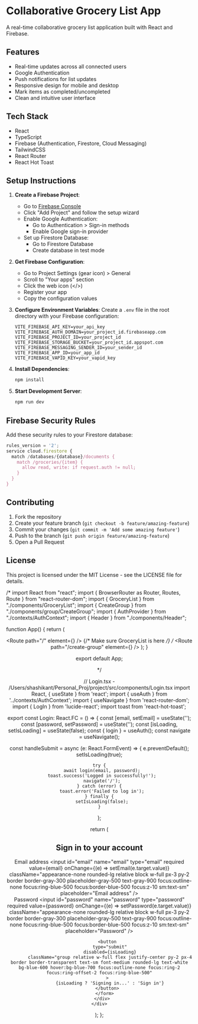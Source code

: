 # Collaborative Grocery List App

A real-time collaborative grocery list application built with React and Firebase.

## Features

- Real-time updates across all connected users
- Google Authentication
- Push notifications for list updates
- Responsive design for mobile and desktop
- Mark items as completed/uncompleted
- Clean and intuitive user interface

## Tech Stack

- React
- TypeScript
- Firebase (Authentication, Firestore, Cloud Messaging)
- TailwindCSS
- React Router
- React Hot Toast

## Setup Instructions

1. **Create a Firebase Project**:
   - Go to [Firebase Console](https://console.firebase.google.com/)
   - Click "Add Project" and follow the setup wizard
   - Enable Google Authentication:
     - Go to Authentication > Sign-in methods
     - Enable Google sign-in provider
   - Set up Firestore Database:
     - Go to Firestore Database
     - Create database in test mode

2. **Get Firebase Configuration**:
   - Go to Project Settings (gear icon) > General
   - Scroll to "Your apps" section
   - Click the web icon (</>)
   - Register your app
   - Copy the configuration values

3. **Configure Environment Variables**:
   Create a `.env` file in the root directory with your Firebase configuration:
   ```env
   VITE_FIREBASE_API_KEY=your_api_key
   VITE_FIREBASE_AUTH_DOMAIN=your_project_id.firebaseapp.com
   VITE_FIREBASE_PROJECT_ID=your_project_id
   VITE_FIREBASE_STORAGE_BUCKET=your_project_id.appspot.com
   VITE_FIREBASE_MESSAGING_SENDER_ID=your_sender_id
   VITE_FIREBASE_APP_ID=your_app_id
   VITE_FIREBASE_VAPID_KEY=your_vapid_key
   ```

4. **Install Dependencies**:
   ```bash
   npm install
   ```

5. **Start Development Server**:
   ```bash
   npm run dev
   ```

## Firebase Security Rules

Add these security rules to your Firestore database:

```javascript
rules_version = '2';
service cloud.firestore {
  match /databases/{database}/documents {
    match /groceries/{item} {
      allow read, write: if request.auth != null;
    }
  }
}
```

## Contributing

1. Fork the repository
2. Create your feature branch (`git checkout -b feature/amazing-feature`)
3. Commit your changes (`git commit -m 'Add some amazing feature'`)
4. Push to the branch (`git push origin feature/amazing-feature`)
5. Open a Pull Request

## License

This project is licensed under the MIT License - see the LICENSE file for details.

/*
import React from "react";
import { BrowserRouter as Router, Routes, Route } from "react-router-dom";
import { GroceryList } from "./components/GroceryList";
import { CreateGroup } from "./components/group/CreateGroup";
import { AuthProvider } from "./contexts/AuthContext";
import { Header } from "./components/Header";

function App() {
  return (
    <Router>
      <AuthProvider>
        <Header />
        <Routes>
          <Route path="/" element={<GroceryList />} /> {/* Make sure GroceryList is here */}
          /*
          <Route path="/create-group" element={<CreateGroup />} />
        </Routes>
      </AuthProvider>
    </Router>
  );
}

export default App;

*/


// Login.tsx - /Users/shashikant/Personal_Proj/project/src/components/Login.tsx
import React, { useState } from 'react';
import { useAuth } from '../contexts/AuthContext';
import { useNavigate } from 'react-router-dom';
import { LogIn } from 'lucide-react';
import toast from 'react-hot-toast';

export const Login: React.FC = () => {
  const [email, setEmail] = useState('');
  const [password, setPassword] = useState('');
  const [isLoading, setIsLoading] = useState(false);
  const { login } = useAuth();
  const navigate = useNavigate();

  const handleSubmit = async (e: React.FormEvent) => {
    e.preventDefault();
    setIsLoading(true);

    try {
      await login(email, password);
      toast.success('Logged in successfully!');
      navigate('/');
    } catch (error) {
      toast.error('Failed to log in');
    } finally {
      setIsLoading(false);
    }
  };

  return (
    <div className="min-h-screen flex items-center justify-center bg-gray-50">
      <div className="max-w-md w-full space-y-8 p-8 bg-white rounded-xl shadow-lg">
        <div className="text-center">
          <LogIn className="mx-auto h-12 w-12 text-blue-500" />
          <h2 className="mt-6 text-3xl font-bold text-gray-900">Sign in to your account</h2>
        </div>
        <form className="mt-8 space-y-6" onSubmit={handleSubmit}>
          <div className="rounded-md shadow-sm space-y-4">
            <div>
              <label htmlFor="email" className="sr-only">
                Email address
              </label>
              <input
                id="email"
                name="email"
                type="email"
                required
                value={email}
                onChange={(e) => setEmail(e.target.value)}
                className="appearance-none rounded-lg relative block w-full px-3 py-2 border border-gray-300 placeholder-gray-500 text-gray-900 focus:outline-none focus:ring-blue-500 focus:border-blue-500 focus:z-10 sm:text-sm"
                placeholder="Email address"
              />
            </div>
            <div>
              <label htmlFor="password" className="sr-only">
                Password
              </label>
              <input
                id="password"
                name="password"
                type="password"
                required
                value={password}
                onChange={(e) => setPassword(e.target.value)}
                className="appearance-none rounded-lg relative block w-full px-3 py-2 border border-gray-300 placeholder-gray-500 text-gray-900 focus:outline-none focus:ring-blue-500 focus:border-blue-500 focus:z-10 sm:text-sm"
                placeholder="Password"
              />
            </div>
          </div>

          <button
            type="submit"
            disabled={isLoading}
            className="group relative w-full flex justify-center py-2 px-4 border border-transparent text-sm font-medium rounded-lg text-white bg-blue-600 hover:bg-blue-700 focus:outline-none focus:ring-2 focus:ring-offset-2 focus:ring-blue-500"
          >
            {isLoading ? 'Signing in...' : 'Sign in'}
          </button>
        </form>
      </div>
    </div>
  );
};